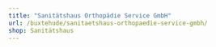 ```yaml
---
title: "Sanitätshaus Orthopädie Service GmbH"
url: /buxtehude/sanitaetshaus-orthopaedie-service-gmbh/
shop: Sanitätshaus
---
```


